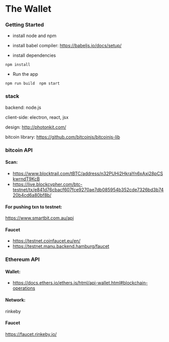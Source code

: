 # The Wallet


### Getting Started
- install node and npm
- install babel compiler:
https://babeljs.io/docs/setup/

- install dependencies
```
npm install
```
- Run the app
```
npm run build  npm start
```

### stack
backend: node.js

client-side: electron, react, jsx

design: http://photonkit.com/

bitcoin library: https://github.com/bitcoinjs/bitcoinjs-lib


### bitcoin API

#### Scan:
- https://www.blocktrail.com/tBTC/address/n32PUHi2HkraYn6xAxi28pCSkwrndT9KcB
- https://live.blockcypher.com/btc-testnet/tx/e841d76cbacf607fce9270ae7db085954b352cde7326bd3b7420b4cd6a80bf8b/

#### For pushing txn to testnet:
https://www.smartbit.com.au/api

#### Faucet
- https://testnet.coinfaucet.eu/en/
- https://testnet.manu.backend.hamburg/faucet

### Ethereum API

#### Wallet:
- https://docs.ethers.io/ethers.js/html/api-wallet.html#blockchain-operations

#### Network:
rinkeby

#### Faucet
https://faucet.rinkeby.io/
